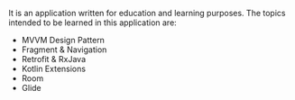 It is an application written for education and learning purposes. The topics intended to be learned in this application are:

* MVVM Design Pattern
* Fragment & Navigation
* Retrofit & RxJava
* Kotlin Extensions
* Room
* Glide
